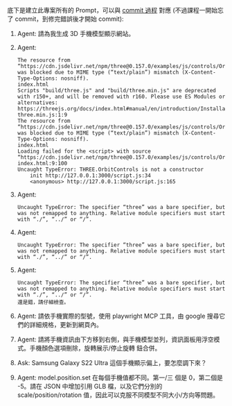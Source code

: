 底下是建立此專案所有的 Prompt，可以與 [commit 過程](https://github.com/ChrisTorng/3d-phone-show7/commits/main/) 對應 (不過課程一開始忘了 commit，到修完錯誤後才開始 commit):

1. Agent: 請為我生成 3D 手機模型顯示網站。

2. Agent:
   ```
   The resource from “https://cdn.jsdelivr.net/npm/three@0.157.0/examples/js/controls/OrbitControls.js” was blocked due to MIME type (“text/plain”) mismatch (X-Content-Type-Options: nosniff).
   index.html
   Scripts "build/three.js" and "build/three.min.js" are deprecated with r150+, and will be removed with r160. Please use ES Modules or alternatives: https://threejs.org/docs/index.html#manual/en/introduction/Installation three.min.js:1:9
   The resource from “https://cdn.jsdelivr.net/npm/three@0.157.0/examples/js/controls/OrbitControls.js” was blocked due to MIME type (“text/plain”) mismatch (X-Content-Type-Options: nosniff).
   index.html
   Loading failed for the <script> with source “https://cdn.jsdelivr.net/npm/three@0.157.0/examples/js/controls/OrbitControls.js”. index.html:9:100
   Uncaught TypeError: THREE.OrbitControls is not a constructor
       init http://127.0.0.1:3000/script.js:34
       <anonymous> http://127.0.0.1:3000/script.js:165
   ```

3. Agent:
   ```
   Uncaught TypeError: The specifier “three” was a bare specifier, but was not remapped to anything. Relative module specifiers must start with “./”, “../” or “/”.
   ```

4. Agent:
   ```
   Uncaught TypeError: The specifier “three” was a bare specifier, but was not remapped to anything. Relative module specifiers must start with “./”, “../” or “/”.
   ```

5. Agent:
   ```
   Uncaught TypeError: The specifier “three” was a bare specifier, but was not remapped to anything. Relative module specifiers must start with “./”, “../” or “/”.
   還是錯，請仔細檢查。
   ```

6. Agent: 請依手機實際的型號，使用 playwright MCP 工具，由 google 搜尋它們的詳細規格，更新到網頁內。

7. Agent: 請將手機資訊由下方移到右側，與手機模型並列，資訊面板用浮空模式。手機顏色選項刪除，旋轉展示/停止旋轉 鈕合併。

8. Ask: Samsung Galaxy S22 Ultra 這個手機顯示偏上，要怎麼調下來？

9. Agent: model.position.set 在每個手機值都不同。第一/三 個是 0，第二個是 -5。請在 JSON  中增加引用 GLB 檔，以及它們分別的 scale/position/rotation 值，因此可以克服不同模型不同大小/方向等問題。
